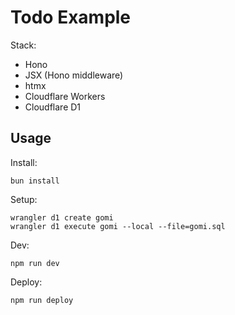# Todo Example

Stack:

- Hono
- JSX (Hono middleware)
- htmx
- Cloudflare Workers
- Cloudflare D1

## Usage

Install:

```
bun install
```

Setup:

```
wrangler d1 create gomi
wrangler d1 execute gomi --local --file=gomi.sql
```

Dev:

```
npm run dev
```

Deploy:

```
npm run deploy
```

